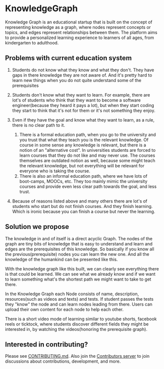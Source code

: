 # KnowledgeGraph
Knowledge Graph is an educational startup that is built on the concept of representing knowledge as a graph, where nodes represent concepts or topics, and edges represent relationships between them. The platform aims to provide a personalized learning experience to learners of all ages, from kindergarten to adulthood.

## Problems with current education system

1. Students do not know what they know and what they don't. They have gaps in there knowledge they are not aware of. And it's pretty hard to learn new things when you do not quite understand some of the prerequisites

2. Students don't know what they want to learn. For example, there are lot's of students who think that they want to become a software engineer(because they heard it pays a lot), but when they start coding they start to think that it's not for them or it's not something they enjoy.

3. Even if they have the goal and know what they want to learn, as a rule, there is no clear path to it.
   1. There is a formal education path, when you go to the university and you trust that what they teach you is the relevant knowledge. Of course in some sense any knowledge is relevant, but there is a notion of an "alternative cost". In universities students are forced to learn courses that they do not like and may never use. The courses themselves are outdated notion as well, because some might teach the relevant knowledge, but not everything will be relevant for everyone who is taking the course.
   2. There is also an informal education path, where we have lots of boot-camps, MOOCs, etc. They too mainly mimic the university courses and provide even less clear path towards the goal, and less trust.

4. Because of reasons listed above and many others there are lot's of students who start but do not finish courses. And they finish learning. Which is ironic because you can finish a course but never the learning.

## Solution we propose
The knowledge in and of itself is a direct acyclic Graph. The nodes of the graph are tiny bits of knowledge that is easy to understand and learn and edges are the prerequisites of this knowledge. So basically if you know all the previous(prerequisite) nodes you can learn the new one. And all the knowledge of the humankind can be presented like this.

With the knowledge graph like this built, we can clearly see everything there is that could be learned. We can see what we already know and if we want to learn something what's the shortest path we might want to take to get there.

In the Knowledge Graph each Node consists of name, description, resources(such as videos and texts) and tests. If student passes the tests they "know" the node and can learn nodes leading from there. Users can upload their own content for each node to help each other.

There is a short video mode of learning similar to youtube shorts, facebook reels or ticktock, where students discover different fields they might be interested in, by watching the videos(honoring the prerequisite graph).


## Interested in contributing?
Please see [CONTRIBUTING.md](/CONTRIBUTING.md). Also join the [Contributors server](https://knowledge.cloud.mattermost.com) to join discussions about contributions, development, and more.


